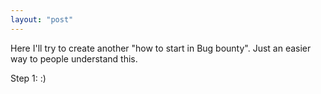 ```yaml
---
layout: "post"
---
```


Here I'll try to create another "how to start in Bug bounty". Just an easier way to people understand this.

Step 1:
 :) 
 